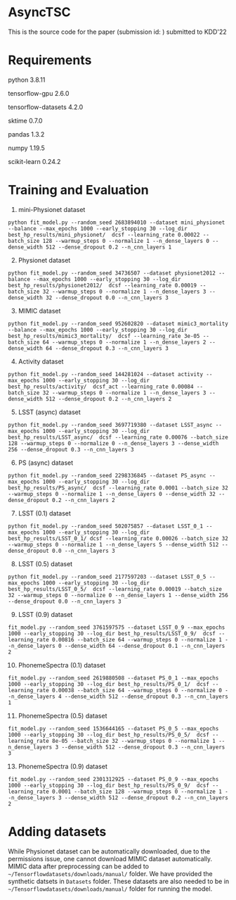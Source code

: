 # AsyncTSC
This is the source code for the paper (submission id: ) submitted to KDD'22

# Requirements
python                    3.8.11

tensorflow-gpu            2.6.0

tensorflow-datasets       4.2.0

sktime                    0.7.0

pandas                    1.3.2

numpy                     1.19.5

scikit-learn              0.24.2


# Training and Evaluation
1. mini-Physionet dataset

```
python fit_model.py --random_seed 2683894010 --dataset mini_physionet --balance --max_epochs 1000 --early_stopping 30 --log_dir best_hp_results/mini_physionet/  dcsf --learning_rate 0.00022 --batch_size 128 --warmup_steps 0 --normalize 1 --n_dense_layers 0 --dense_width 512 --dense_dropout 0.2 --n_cnn_layers 1
```

2. Physionet dataset

```
python fit_model.py --random_seed 34736507 --dataset physionet2012 --balance --max_epochs 1000 --early_stopping 30 --log_dir best_hp_results/physionet2012/  dcsf --learning_rate 0.00019 --batch_size 32 --warmup_steps 0 --normalize 1 --n_dense_layers 3 --dense_width 32 --dense_dropout 0.0 --n_cnn_layers 3 
```

3. MIMIC dataset

```
python fit_model.py --random_seed 952602820 --dataset mimic3_mortality --balance --max_epochs 1000 --early_stopping 30 --log_dir best_hp_results/mimic3_mortality/  dcsf --learning_rate 3e-05 --batch_size 64 --warmup_steps 0 --normalize 1 --n_dense_layers 2 --dense_width 64 --dense_dropout 0.3 --n_cnn_layers 3
```

4. Activity dataset

```
python fit_model.py --random_seed 144281024 --dataset activity --max_epochs 1000 --early_stopping 30 --log_dir best_hp_results/activity/  dcsf_act --learning_rate 0.00084 --batch_size 32 --warmup_steps 0 --normalize 1 --n_dense_layers 3 --dense_width 512 --dense_dropout 0.2 --n_cnn_layers 2
```

5. LSST (async) dataset

```
python fit_model.py --random_seed 3697719380 --dataset LSST_async --max_epochs 1000 --early_stopping 30 --log_dir best_hp_results/LSST_async/  dcsf --learning_rate 0.00076 --batch_size 128 --warmup_steps 0 --normalize 0 --n_dense_layers 3 --dense_width 256 --dense_dropout 0.3 --n_cnn_layers 3
```

6. PS (async) dataset

```
python fit_model.py --random_seed 2298336845 --dataset PS_async --max_epochs 1000 --early_stopping 30 --log_dir best_hp_results/PS_async/  dcsf --learning_rate 0.0001 --batch_size 32 --warmup_steps 0 --normalize 1 --n_dense_layers 0 --dense_width 32 --dense_dropout 0.2 --n_cnn_layers 2 
```

7. LSST (0.1) dataset

```
python fit_model.py --random_seed 502075857 --dataset LSST_0_1 --max_epochs 1000 --early_stopping 30 --log_dir best_hp_results/LSST_0_1/ dcsf --learning_rate 0.00026 --batch_size 32 --warmup_steps 0 --normalize 1 --n_dense_layers 5 --dense_width 512 --dense_dropout 0.0 --n_cnn_layers 3 
```
8. LSST (0.5) dataset

```
python fit_model.py --random_seed 2177597203 --dataset LSST_0_5 --max_epochs 1000 --early_stopping 30 --log_dir best_hp_results/LSST_0_5/  dcsf --learning_rate 0.00019 --batch_size 32 --warmup_steps 0 --normalize 0 --n_dense_layers 1 --dense_width 256 --dense_dropout 0.0 --n_cnn_layers 3 

```

9. LSST (0.9) dataset

```
fit_model.py --random_seed 3761597575 --dataset LSST_0_9 --max_epochs 1000 --early_stopping 30 --log_dir best_hp_results/LSST_0_9/  dcsf --learning_rate 0.00816 --batch_size 64 --warmup_steps 0 --normalize 1 --n_dense_layers 0 --dense_width 64 --dense_dropout 0.1 --n_cnn_layers 2 
```

10. PhonemeSpectra (0.1) dataset

```
fit_model.py --random_seed 2619880508 --dataset PS_0_1 --max_epochs 1000 --early_stopping 30 --log_dir best_hp_results/PS_0_1/  dcsf --learning_rate 0.00038 --batch_size 64 --warmup_steps 0 --normalize 0 --n_dense_layers 4 --dense_width 512 --dense_dropout 0.3 --n_cnn_layers 1
```

11. PhonemeSpectra (0.5) dataset

```
fit_model.py --random_seed 1536644165 --dataset PS_0_5 --max_epochs 1000 --early_stopping 30 --log_dir best_hp_results/PS_0_5/  dcsf --learning_rate 8e-05 --batch_size 32 --warmup_steps 0 --normalize 1 --n_dense_layers 3 --dense_width 512 --dense_dropout 0.3 --n_cnn_layers 3 
```

13. PhonemeSpectra (0.9) dataset

```
fit_model.py --random_seed 2301312925 --dataset PS_0_9 --max_epochs 1000 --early_stopping 30 --log_dir best_hp_results/PS_0_9/  dcsf --learning_rate 0.0001 --batch_size 128 --warmup_steps 0 --normalize 1 --n_dense_layers 3 --dense_width 512 --dense_dropout 0.2 --n_cnn_layers 2 
```

# Adding datasets

While Physionet dataset can be automatically downloaded, due to the permissions issue, one cannot download MIMIC dataset automatically. MIMIC data after preprocessing can be added to ``~/Tensorflowdatasets/downloads/manual/`` folder. We have provided the synthetic datsets in ``Datasets`` folder. These datasets are also needed to be in ``~/Tensorflowdatasets/downloads/manual/`` folder for running the model.